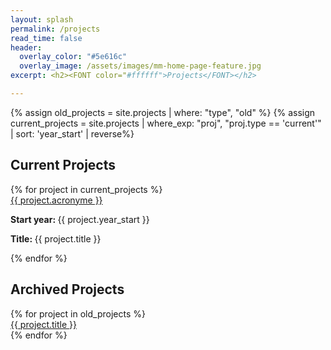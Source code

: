 ```yaml
---
layout: splash
permalink: /projects
read_time: false
header:
  overlay_color: "#5e616c"
  overlay_image: /assets/images/mm-home-page-feature.jpg
excerpt: <h2><FONT color="#ffffff">Projects</FONT></h2>

---
```

{% assign old_projects = site.projects | where: "type", "old" %}
{% assign current_projects = site.projects | where_exp: "proj", "proj.type == 'current'" | sort: 'year_start' | reverse%}


<h2>Current Projects</h2>
<div class='card-list'>
{% for project in current_projects %}
<div class='card'>
  <div class='card-header'>
      <a href="{{ project.url }}">
        {{ project.acronyme }}
      </a>
    </div>
    <div class='card-body'>
    <p>
      <b>Start year: </b>{{ project.year_start }}
    </p>
    <p>
      <b>Title: </b>{{ project.title }}
    </p>
    </div>
  </div>
  
{% endfor %}
</div>

<h2>Archived Projects</h2>
<div class='card-list'>
{% for project in old_projects %}
  <div class='card'>
    <div class='card-header'>
      <a href="{{ project.url }}">
        {{ project.title }}
      </a>
    </div>
  </div>
{% endfor %}
